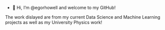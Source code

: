 - 👋 Hi, I’m @egorhowell and welcome to my GitHub!

The work dislayed are from my current Data Science and Machine Learning projects as well as my University Physics work!

<!---
egorhowell/egorhowell is a ✨ special ✨ repository because its `README.md` (this file) appears on your GitHub profile.
You can click the Preview link to take a look at your changes.
--->
